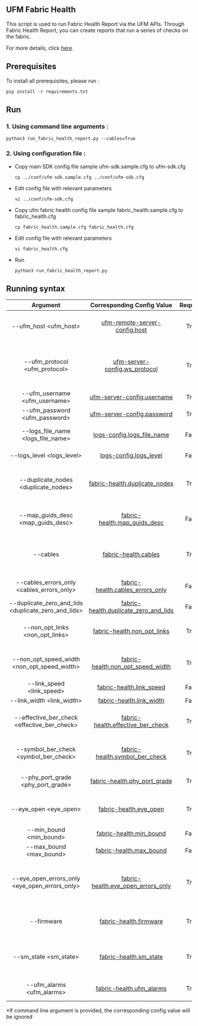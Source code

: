 UFM Fabric Health
--------------------------------------------------------


This script is used to run Fabric Health Report via the UFM APIs.
Through Fabric Health Report, you can create reports that run a series of checks on the fabric.

For more details, click [here](https://docs.nvidia.com/networking/display/UFMEnterpriseUMv69/Fabric+Health+Tab).

Prerequisites
--------------------------------------------------------

To install all prerequisites, please run :

    pip install -r requirements.txt

Run
--------------------------------------------------------
### 1. Using command line arguments :

    python3 run_fabric_health_report.py --cables=True



### 2. Using configuration file :
    
  - Copy main SDK config file sample ufm-sdk.sample.cfg to ufm-sdk.cfg


        cp ../conf/ufm-sdk.sample.cfg ../conf/ufm-sdk.cfg

  - Edit config file with relevant parameters


        vi ../conf/ufm-sdk.cfg
    
  - Copy ufm fabric health config file sample fabric_health.sample.cfg to fabric_health.cfg


        cp fabric_health.sample.cfg fabric_health.cfg

  - Edit config file with relevant parameters


        vi fabric_health.cfg

  - Run


        python3 run_fabric_health_report.py


 Running syntax
--------------------------------------------------------

| Argument | Corresponding Config Value | Required | Description |
| :---: | :---: |:---: |:---: |
| --ufm_host <ufm_host> | [ufm-remote-server-config.host](../conf/ufm-sdk.sample.cfg#L2) | True | Hostname or IP for The UFM Enterprise
| --ufm_protocol <ufm_protocol> | [ufm-server-config.ws_protocol](../conf/ufm-sdk.sample.cfg#L4) | True | Web services protocol used by UFM Enterprise (HTTP, HTTPS)
| --ufm_username <ufm_username> | [ufm-server-config.username](../conf/ufm-sdk.sample.cfg#L6) | True | Username of UFM user
| --ufm_password <ufm_password> | [ufm-server-config.password](../conf/ufm-sdk.sample.cfg#L7) | True | Password of UFM user
| --logs_file_name <logs_file_name> | [logs-config.logs_file_name](../conf/ufm-sdk.sample.cfg#L11) | False | Log file name [Default = 'console.log']
| --logs_level <logs_level> | [logs-config.logs_level](../conf/ufm-sdk.sample.cfg#L14) | False | Default is 'info'
| --duplicate_nodes <duplicate_nodes> | [fabric-health.duplicate_nodes](fabric_health.sample.cfg#L3) | True | Duplicated Node Description [Default = False]
| --map_guids_desc <map_guids_desc> | [fabric-health.map_guids_desc](fabric_health.sample.cfg#L4) | False | Use Node Guid-Description Mapping
| --cables <cables> | [fabric-health.cables](fabric_health.sample.cfg#L7) | True | Cable Type Check & Cable Diagnostics [Default = True]
| --cables_errors_only <cables_errors_only> | [fabric-health.cables_errors_only](fabric_health.sample.cfg#L8) | False | Show Cable Errors And Warnings Only
| --duplicate_zero_and_lids <duplicate_zero_and_lids> | [fabric-health.duplicate_zero_and_lids](fabric_health.sample.cfg#L11) | False | Duplicate/Zero LIDs Check
| --non_opt_links <non_opt_links> | [fabric-health.non_opt_links](fabric_health.sample.cfg#L14) | True | Non-Optimal Links Check [Default = False]
| --non_opt_speed_width <non_opt_speed_width> | [fabric-health.non_opt_speed_width](fabric_health.sample.cfg#L15) | True | Non-Optimal Speed And Width [Default = False]
| --link_speed <link_speed> | [fabric-health.link_speed](fabric_health.sample.cfg#L17) | False | Link Speed
| --link_width <link_width> | [fabric-health.link_width](fabric_health.sample.cfg#L19) | False | Link Width
| --effective_ber_check <effective_ber_check> | [fabric-health.effective_ber_check](fabric_health.sample.cfg#L20) | True | Effective Ber Check [Default = False]
| --symbol_ber_check <symbol_ber_check> | [fabric-health.symbol_ber_check](fabric_health.sample.cfg#L21) | True | Symbol Ber Check [Default = False]
| --phy_port_grade <phy_port_grade> | [fabric-health.phy_port_grade](fabric_health.sample.cfg#L22) | True | Physical Port Grade [Default = False]
| --eye_open <eye_open> | [fabric-health.eye_open](fabric_health.sample.cfg#L25) | True | Eye Open Check [Default = False]
| --min_bound <min_bound> | [fabric-health.min_bound](fabric_health.sample.cfg#L26) | False | Minimum Port Bound
| --max_bound <max_bound> | [fabric-health.max_bound](fabric_health.sample.cfg#L27) | False | Maximum Port Bound
| --eye_open_errors_only <eye_open_errors_only> | [fabric-health.eye_open_errors_only](fabric_health.sample.cfg#L28) | True | Show Errors And Warnings Only For Eye Open Check [Default = False]
| --firmware <firmware> | [fabric-health.firmware](fabric_health.sample.cfg#31) | True | Firmware Version Check [Default = False]
| --sm_state <sm_state> | [fabric-health.sm_state](fabric_health.sample.cfg#L34) | True | SM Configuration Check [Default = False]
| --ufm_alarms <ufm_alarms> | [fabric-health.ufm_alarms](fabric_health.sample.cfg#L37) | True | UFM Alarms [Default = False]

*If command line argument is provided, the corresponding config value will be ignored

